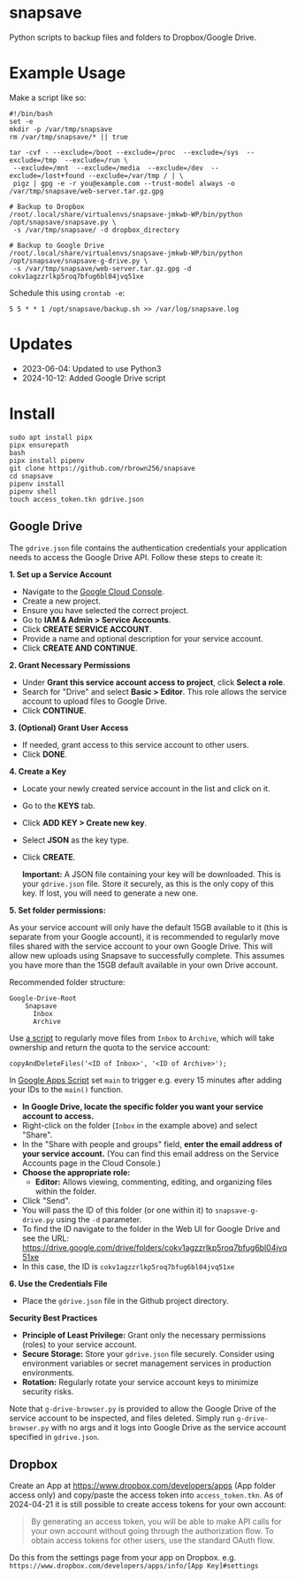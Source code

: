 snapsave
===

Python scripts to backup files and folders to Dropbox/Google Drive.

# Example Usage

Make a script like so:

```
#!/bin/bash
set -e
mkdir -p /var/tmp/snapsave
rm /var/tmp/snapsave/* || true

tar -cvf - --exclude=/boot --exclude=/proc  --exclude=/sys  --exclude=/tmp  --exclude=/run \
 --exclude=/mnt  --exclude=/media  --exclude=/dev  --exclude=/lost+found --exclude=/var/tmp / | \
 pigz | gpg -e -r you@example.com --trust-model always -o /var/tmp/snapsave/web-server.tar.gz.gpg

# Backup to Dropbox
/root/.local/share/virtualenvs/snapsave-jmkwb-WP/bin/python /opt/snapsave/snapsave.py \
 -s /var/tmp/snapsave/ -d dropbox_directory

# Backup to Google Drive
/root/.local/share/virtualenvs/snapsave-jmkwb-WP/bin/python /opt/snapsave/snapsave-g-drive.py \ 
 -s /var/tmp/snapsave/web-server.tar.gz.gpg -d cokv1agzzrlkp5roq7bfug6bl04jvq51xe
```

Schedule this using `crontab -e`:

`5 5 * * 1 /opt/snapsave/backup.sh >> /var/log/snapsave.log`

# Updates

- 2023-06-04: Updated to use Python3
- 2024-10-12: Added Google Drive script

# Install
```
sudo apt install pipx
pipx ensurepath
bash
pipx install pipenv
git clone https://github.com/rbrown256/snapsave
cd snapsave
pipenv install
pipenv shell
touch access_token.tkn gdrive.json
```
## Google Drive

The `gdrive.json` file contains the authentication credentials your application needs to access the Google Drive API. Follow these steps to create it:

**1. Set up a Service Account**

*   Navigate to the [Google Cloud Console](https://console.cloud.google.com/).
*   Create a new project.
*   Ensure you have selected the correct project.
*   Go to **IAM & Admin > Service Accounts**.
*   Click **CREATE SERVICE ACCOUNT**.
*   Provide a name and optional description for your service account.
*   Click **CREATE AND CONTINUE**.

**2. Grant Necessary Permissions**

*   Under **Grant this service account access to project**, click **Select a role**.
*   Search for "Drive" and select **Basic > Editor**. This role allows the service account to upload files to Google Drive.
*   Click **CONTINUE**.

**3. (Optional) Grant User Access**

*   If needed, grant access to this service account to other users. 
*   Click **DONE**.

**4. Create a Key**

*   Locate your newly created service account in the list and click on it.
*   Go to the **KEYS** tab.
*   Click **ADD KEY > Create new key**.
*   Select **JSON** as the key type.
*   Click **CREATE**.

    **Important:** A JSON file containing your key will be downloaded. This is your `gdrive.json` file. Store it securely, as this is the only copy of this key. If lost, you will need to generate a new one.

**5.  Set folder permissions:**

As your service account will only have the default 15GB available to it (this is separate from your Google account), it is recommended to regularly move files shared with the service account to your
own Google Drive. This will allow new uploads using Snapsave to successfully complete. This assumes you have more than the 15GB default available in your own Drive account.

Recommended folder structure:

```
Google-Drive-Root
    Snapsave
      Inbox
      Archive
```

Use [a script](https://gist.github.com/rbrown256/ff5b38058f3e53c59018a9dcbb50e80d) to regularly move files from `Inbox` to `Archive`, which will take ownership and return the quota to the service account:

`copyAndDeleteFiles('<ID of Inbox>', '<ID of Archive>');`

In [Google Apps Script](https://script.google.com/) set `main` to trigger e.g. every 15 minutes after adding your IDs to the `main()` function.

* **In Google Drive, locate the specific folder you want your service account to access.**
* Right-click on the folder (`Inbox` in the example above) and select "Share".
* In the "Share with people and groups" field, **enter the email address of your service account.** (You can find this email address on the Service Accounts page in the Cloud Console.)
* **Choose the appropriate role:**
    * **Editor:**  Allows viewing, commenting, editing, and organizing files within the folder.
* Click "Send".
* You will pass the ID of this folder (or one within it) to `snapsave-g-drive.py` using the `-d` parameter.
* To find the ID navigate to the folder in the Web UI for Google Drive and see the URL: https://drive.google.com/drive/folders/cokv1agzzrlkp5roq7bfug6bl04jvq51xe
* In this case, the ID is `cokv1agzzrlkp5roq7bfug6bl04jvq51xe`

**6. Use the Credentials File**

*   Place the `gdrive.json` file in the Github project directory.

**Security Best Practices**

*   **Principle of Least Privilege:** Grant only the necessary permissions (roles) to your service account.
*   **Secure Storage:** Store your `gdrive.json` file securely. Consider using environment variables or secret management services in production environments.
*   **Rotation:** Regularly rotate your service account keys to minimize security risks.

Note that `g-drive-browser.py` is provided to allow the Google Drive of the service account to be inspected, and files deleted. Simply run `g-drive-browser.py` with no args and it logs into
Google Drive as the service account specified in `gdrive.json`.

## Dropbox

Create an App at https://www.dropbox.com/developers/apps (App folder access only) and copy/paste the access token into `access_token.tkn`. As of 2024-04-21 it is still possible to create access tokens for your own account:

> By generating an access token, you will be able to make API calls for your own account without going through the authorization flow. To obtain access tokens for other users, use the standard OAuth flow.

Do this from the settings page from your app on Dropbox. e.g. `https://www.dropbox.com/developers/apps/info/[App Key]#settings`
